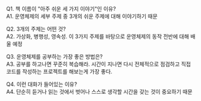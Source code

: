 Q1. 책 이름이 "아주 쉬운 세 가지 이야기"인 이유?  
A1. 운영체제의 세부 주제 중 3개의 쉬운 주제에 대해 이야기하기 때문

Q2. 3개의 주제는 어떤 것?  
A2. 가상화, 병행성, 영속성. 이 3가지 주제를 바탕으로 운영체제의 동작 전반에 대해 배울 예정

Q3. 운영체제를 공부하는 가장 좋은 방법은?  
A3. 공부를 하고나면 꾸준히 복습해라. 시간이 지나면 다시 전체적으로 점검하고 직접 코드를 작성하는 프로젝트를 해보는게 가장 좋다.

Q4. 이런 대화가 들어있는 이유?  
A4. 단순히 듣거나 읽는 것에서 벗어나 스스로 생각할 시간을 갖는 것이 중요하기 때문
